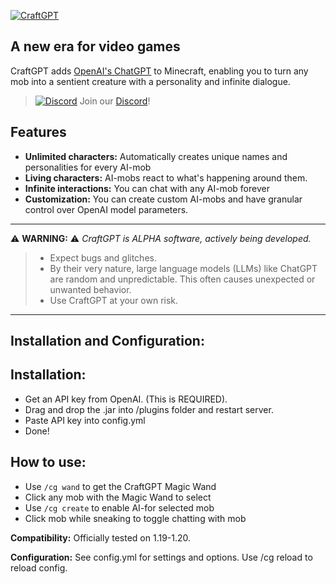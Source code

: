 [![CraftGPT](https://i.imgur.com/DfY6PdI.png)](https://www.spigotmc.org/resources/craftgpt.110635/)

**A new era for video games**
--------

CraftGPT adds [OpenAI's ChatGPT](https://chat.openai.com/) to Minecraft, enabling you to turn any mob into a sentient creature with a personality and infinite dialogue.

> [![Discord](https://i.imgur.com/2nu7We9.png)](https://discord.gg/BXhUUQEymg) Join our [Discord](https://discord.gg/BXhUUQEymg)!



Features
--------
* **Unlimited characters:** Automatically creates unique names and personalities for every AI-mob
* **Living characters:** AI-mobs react to what's happening around them.
* **Infinite interactions:** You can chat with any AI-mob forever
* **Customization:** You can create custom AI-mobs and have granular control over OpenAI model parameters.

------
⚠️ **WARNING:** ⚠️ _CraftGPT is ALPHA software, actively being developed._ 
> * Expect bugs and glitches.
> * By their very nature, large language models (LLMs) like ChatGPT are random and unpredictable. This often causes unexpected or unwanted behavior.
> * Use CraftGPT at your own risk.
------


Installation and Configuration:
-------

Installation:
-------
* Get an API key from OpenAI. (This is REQUIRED).
* Drag and drop the .jar into /plugins folder and restart server.
* Paste API key into config.yml
* Done!

How to use:
------
* Use `/cg wand` to get the CraftGPT Magic Wand
* Click any mob with the Magic Wand to select
* Use `/cg create` to enable AI-for selected mob
* Click mob while sneaking to toggle chatting with mob

**Compatibility:** Officially tested on 1.19-1.20.

**Configuration:** See config.yml for settings and options. Use /cg reload to reload config.
